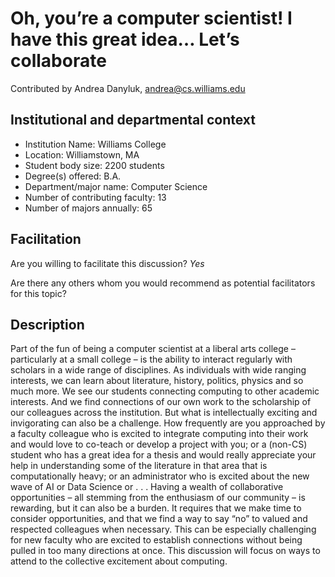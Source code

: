 # Oh, you’re a computer scientist! I have this great idea… Let’s collaborate
Contributed by Andrea Danyluk, andrea@cs.williams.edu

## Institutional and departmental context
- Institution Name: Williams College
- Location: Williamstown, MA
- Student body size: 2200 students
- Degree(s) offered: B.A.
- Department/major name: Computer Science
- Number of contributing faculty: 13
- Number of majors annually: 65

## Facilitation
Are you willing to facilitate this discussion? _Yes_

Are there any others whom you would recommend as potential facilitators for this topic?

## Description

Part of the fun of being a computer scientist at a liberal arts college – particularly at a small college – is the ability to interact regularly with scholars in a wide range of disciplines. As individuals with wide ranging interests, we can learn about literature, history, politics, physics and so much more. We see our students connecting computing to other academic interests. And we find connections of our own work to the scholarship of our colleagues across the institution. But what is intellectually exciting and invigorating can also be a challenge. How frequently are you approached by a faculty colleague who is excited to integrate computing into their work and would love to co-teach or develop a project with you; or a (non-CS) student who has a great idea for a thesis and would really appreciate your help in understanding some of the literature in that area that is computationally heavy; or an administrator who is excited about the new wave of AI or Data Science or . . .   Having a wealth of collaborative opportunities – all stemming from the enthusiasm of our community – is rewarding, but it can also be a burden. It requires that we make time to consider opportunities, and that we find a way to say “no” to valued and respected colleagues when necessary. This can be especially challenging for new faculty who are excited to establish connections without being pulled in too many directions at once. This discussion will focus on ways to attend to the collective excitement about computing.
